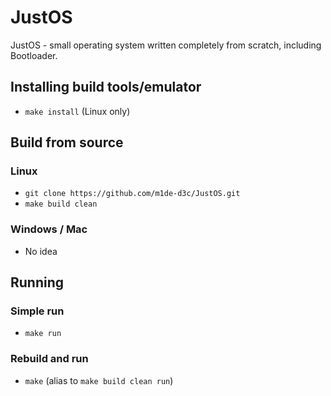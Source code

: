 # JustOS
JustOS - small operating system written completely from scratch, including Bootloader.

## Installing build tools/emulator
* `make install` (Linux only)

## Build from source
### Linux
* `git clone https://github.com/m1de-d3c/JustOS.git`
* `make build clean`
### Windows / Mac
* No idea

## Running
### Simple run
* `make run`
### Rebuild and run
* `make` (alias to `make build clean run`)
